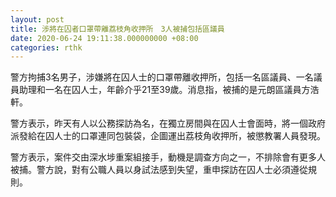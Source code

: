 ```yaml
---
layout: post
title: 涉將在囚者口罩帶離荔枝角收押所　3人被捕包括區議員
date: 2020-06-24 19:11:38.000000000 +08:00
categories: rthk
---
```


警方拘捕3名男子，涉嫌將在囚人士的口罩帶離收押所，包括一名區議員、一名議員助理和一名在囚人士，年齡介乎21至39歲。消息指，被捕的是元朗區議員方浩軒。

警方表示，昨天有人以公務探訪為名，在獨立房間與在囚人士會面時，將一個政府派發給在囚人士的口罩連同包裝袋，企圖運出荔枝角收押所，被懲教署人員發現。

警方表示，案件交由深水埗重案組接手，動機是調查方向之一，不排除會有更多人被捕。警方說，對有公職人員以身試法感到失望，重申探訪在囚人士必須遵從規則。
